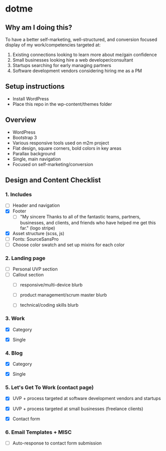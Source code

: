dotme
==========

## Why am I doing this?
To have a better self-marketing, well-structured, and conversion focused display of my work/competencies targeted at:
1. Existing connections looking to learn more about me/gain confidence
2. Small businesses looking hire a web developer/consultant
3. Startups searching for early managing partners
4. Software development vendors considering hiring me as a PM


## Setup instructions
* Install WordPress
* Place this repo in the wp-content/themes folder


## Overview
* WordPress
* Bootstrap 3
* Various responsive tools used on m2m project
* Flat design, square corners, bold colors in key areas
* Parallax background
* Single, main navigation
* Focused on self-marketing/conversion



## Design and Content Checklist
### 1. Includes
- [ ] Header and navigation
- [x] Footer
	- [ ] "My sincere Thanks to all of the fantastic teams, partners, businesses, and clients, and friends who have helped me get this far." (logo stripe)
- [x] Asset structure (scss, js)
- [ ] Fonts: SourceSansPro 
- [ ] Choose color swatch and set up mixins for each color

### 2. Landing page
- [ ] Personal UVP section
- [ ] Callout section
	- [ ] responsive/multi-device blurb
	- [ ] product management/scrum master blurb
	- [ ] technical/coding skills blurb


### 3. Work
- [x] Category
- [x] Single 


### 4. Blog
- [x] Category
- [x] Single 


### 5. Let's Get To Work (contact page)
- [x] UVP + process targeted at software development vendors and startups
- [x] UVP + process targeted at small businesses (freelance clients)
- [x] Contact form



### 6. Email Templates + MISC
- [ ] Auto-response to contact form submission